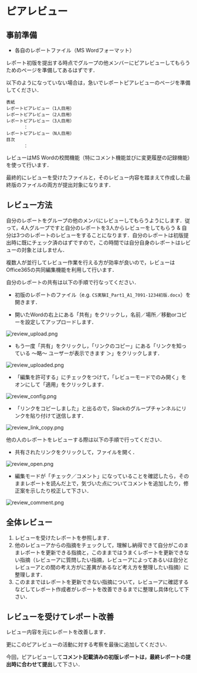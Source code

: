 # ピアレビュー

## 事前準備

-   各自のレポートファイル（MS Wordフォーマット）

レポート初版を提出する時点でグループの他メンバーにピアレビューしてもらうためのページを準備してあるはずです．

以下のようになっていない場合は，急いでレポートピアレビューのページを準備してください．

```
表紙
レポートピアレビュー（1人目用）
レポートピアレビュー（2人目用）
レポートピアレビュー（3人目用）
　　　　：
レポートピアレビュー（N人目用）
目次
　　　　：
```

レビューはMS Wordの校閲機能（特にコメント機能並びに変更履歴の記録機能）を使って行います．

最終的にレビューを受けたファイルと，そのレビュー内容を踏まえて作成した最終版のファイルの両方が提出対象になります．

## レビュー方法

自分のレポートをグループの他のメンバにレビューしてもらうようにします．従って，4人グループですと自分のレポートを3人からレビューをしてもらう & 自分は3つのレポートのレビューをすることになります．自分のレポートは初版提出時に既にチェック済のはずですので，この時間では自分自身のレポートはレビューの対象とはしません．

複数人が並行してレビュー作業を行える方が効率が良いので，レビューはOffice365の共同編集機能を利用して行います．

自分のレポートの共有は以下の手順で行なってください．

- 初版のレポートのファイル（e.g. `CS実験I_Part1_A1_7091-1234初版.docx`）を開きます．

- 開いたWordの右上にある「共有」をクリックし，名前／場所／移動orコピーを設定してアップロードします．

![review_upload.png](../../images/report/peer_review/review_upload.png)

- もう一度「共有」をクリックし，「リンクのコピー」にある「リンクを知っている 〜略〜 ユーザーが表示できます ＞」をクリックします．

![review_uploaded.png](../../images/report/peer_review/review_uploaded.png)

- 「編集を許可する」にチェックをつけて，「レビューモードでのみ開く」をオンにして「適用」をクリックします．

![review_config.png](../../images/report/peer_review/review_config.png)

- 「リンクをコピーしました」と出るので，Slackのグループチャンネルにリンクを貼り付けて送信します．

![review_link_copy.png](../../images/report/peer_review/review_link_copy.png)

他の人のレポートをレビューする際は以下の手順で行ってください．

- 共有されたリンクをクリックして，ファイルを開く．

![review_open.png](../../images/report/peer_review/review_open.png)

- 編集モードが「チェック／コメント」になっていることを確認したら，そのままレポートを読んだ上で，気づいた点についてコメントを追加したり，修正案を示したり校正して下さい．

![review_comment.png](../../images/report/peer_review/review_comment.png)

## 全体レビュー

1.  レビューを受けたレポートを参照します．
2.  他のレビューアからの指摘をチェックして，理解し納得できて自分がこのままレポートを更新できる指摘と，このままではうまくレポートを更新できない指摘（レビューアに質問したい指摘，レビューアによってあるいは自分とレビューアとの間の考え方がに差異があるなど考え方を整理したい指摘）に整理します．
3.  このままではレポートを更新できない指摘について，レビューアに確認するなどしてレポート作成者がレポートを改善できるまでに整理し具体化して下さい．

## レビューを受けてレポート改善

レビュー内容を元にレポートを改善します．

更にこのピアレビューの活動に対する考察を最後に追加してください．

今回，ピアレビューして**コメント記載済みの初版レポートは，最終レポートの提出時に合わせて提出**して下さい．